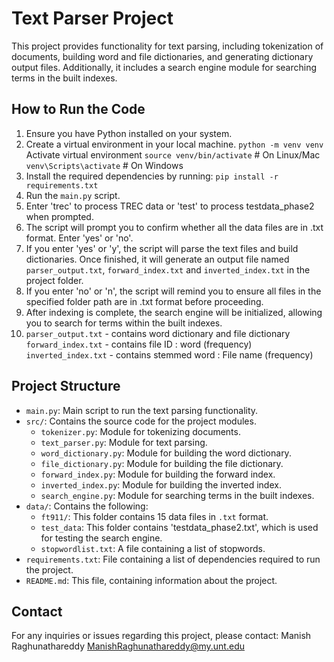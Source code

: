 # Text Parser Project

This project provides functionality for text parsing, including tokenization of documents, building word and file dictionaries, and generating dictionary output files. Additionally, it includes a search engine module for searching terms in the built indexes.

## How to Run the Code

1. Ensure you have Python installed on your system.
2. Create a virtual environment in your local machine.
   `python -m venv venv`
   Activate virtual environment
   `source venv/bin/activate` # On Linux/Mac
   `venv\Scripts\activate` # On Windows
3. Install the required dependencies by running: `pip install -r requirements.txt`
4. Run the `main.py` script.
5. Enter 'trec' to process TREC data or 'test' to process testdata_phase2 when prompted.
6. The script will prompt you to confirm whether all the data files are in .txt format. Enter 'yes' or 'no'.
7. If you enter 'yes' or 'y', the script will parse the text files and build dictionaries. Once finished, it will generate an output file named `parser_output.txt`, `forward_index.txt` and `inverted_index.txt` in the project folder.
8. If you enter 'no' or 'n', the script will remind you to ensure all files in the specified folder path are in .txt format before proceeding.
9. After indexing is complete, the search engine will be initialized, allowing you to search for terms within the built indexes.
10. `parser_output.txt` - contains word dictionary and file dictionary
    `forward_index.txt` - contains file ID : word (frequency)
    `inverted_index.txt` - contains stemmed word : File name (frequency)

## Project Structure

- `main.py`: Main script to run the text parsing functionality.
- `src/`: Contains the source code for the project modules.
  - `tokenizer.py`: Module for tokenizing documents.
  - `text_parser.py`: Module for text parsing.
  - `word_dictionary.py`: Module for building the word dictionary.
  - `file_dictionary.py`: Module for building the file dictionary.
  - `forward_index.py`: Module for building the forward index.
  - `inverted_index.py`: Module for building the inverted index.
  - `search_engine.py`: Module for searching terms in the built indexes.
- `data/`: Contains the following:
  - `ft911/`: This folder contains 15 data files in `.txt` format.
  - `test_data`: This folder contains 'testdata_phase2.txt', which is used for testing the search engine.
  - `stopwordlist.txt`: A file containing a list of stopwords.
- `requirements.txt`: File containing a list of dependencies required to run the project.
- `README.md`: This file, containing information about the project.

## Contact

For any inquiries or issues regarding this project, please contact:
Manish Raghunathareddy
ManishRaghunathareddy@my.unt.edu
